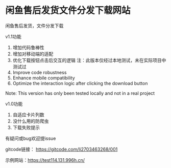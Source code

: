 # 闲鱼售后发货文件分发下载网站

闲鱼售后发货，文件分发下载

v1.1功能
1. 增加代码鲁棒性
2. 增加对移动端的适配
3. 优化下载按钮点击后交互的逻辑
注：此版本仅经过本地测试，未在实际项目中测试过
1. Improve code robustness
2. Enhance mobile compatibility
3. Optimize the interaction logic after clicking the download button

Note: This version has only been tested locally and not in a real project

v1.0功能
1. 自适应卡片列数
2. 没什么用的防爬虫
3. 下载失败提示

有疑问或bug欢迎提issue

gitcode链接： https://gitcode.com/li2703463268/001

示例网站：https://test114.131.996h.cn/
